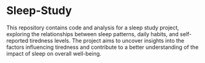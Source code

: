 # Sleep-Study
This repository contains code and analysis for a sleep study project, exploring the relationships between sleep patterns, daily habits, and self-reported tiredness levels. The project aims to uncover insights into the factors influencing tiredness and contribute to a better understanding of the impact of sleep on overall well-being.
